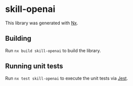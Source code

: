 # skill-openai

This library was generated with [Nx](https://nx.dev).

## Building

Run `nx build skill-openai` to build the library.

## Running unit tests

Run `nx test skill-openai` to execute the unit tests via [Jest](https://jestjs.io).
